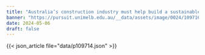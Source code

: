 ```yaml
---
title: "Australia’s construction industry must help build a sustainable future"
banner: "https://pursuit.unimelb.edu.au/__data/assets/image/0024/109716/dd7d46ec17575bef8b6222dc7671b2cd05f9615b.webp"
date: 2024-05-06
draft: false
---
```


{{< json_article file="data/p109714.json" >}}